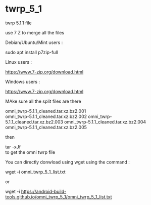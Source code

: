 # twrp_5_1
 twrp   5.1.1 file
 
 
 use 7 Z  to merge all the files
 
 Debian/Ubuntu/Mint  users :
 
 sudo apt install p7zip-full
 
 Linux users :
 
 https://www.7-zip.org/download.html
 
 
Windows users :

https://www.7-zip.org/download.html

MAke sure all the split files are there

omni_twrp-5.1.1_cleaned.tar.xz.bz2.001  
omni_twrp-5.1.1_cleaned.tar.xz.bz2.002
omni_twrp-5.1.1_cleaned.tar.xz.bz2.003
omni_twrp-5.1.1_cleaned.tar.xz.bz2.004 
omni_twrp-5.1.1_cleaned.tar.xz.bz2.005


then 

tar -xJf    
to get the omni twrp file



You can directly donwload using wget using the command :

wget -i omni_twrp_5_1_list.txt

or

wget -i https://android-build-tools.github.io/omni_twrp_5_1/omni_twrp_5_1_list.txt
